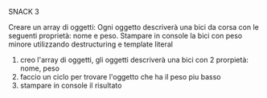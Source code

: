 SNACK 3

Creare un array di oggetti:
Ogni oggetto descriverà una bici da corsa con le seguenti proprietà: nome e peso.
Stampare in console la bici con peso minore utilizzando destructuring e template literal

1. creo l'array di oggetti, gli oggetti descriverà una bici con 2 prorpietà: nome, peso
2. faccio un ciclo per trovare l'oggetto che ha il peso piu basso
3. stampare in console il risultato